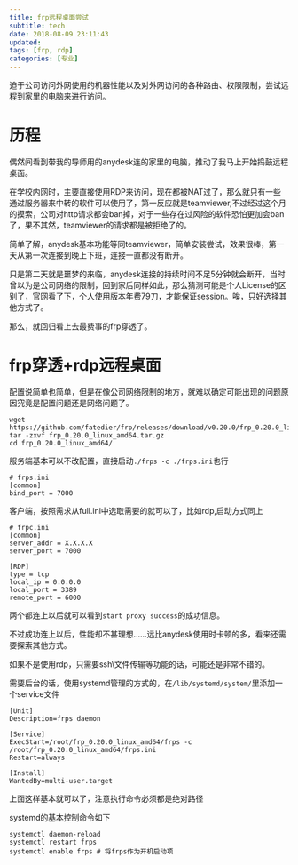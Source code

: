 ```yaml
---
title: frp远程桌面尝试
subtitle: tech
date: 2018-08-09 23:11:43
updated:
tags: [frp, rdp]
categories: [专业]
---
```


迫于公司访问外网使用的机器性能以及对外网访问的各种路由、权限限制，尝试远程到家里的电脑来进行访问。

<!--more-->

# 历程

偶然间看到带我的导师用的anydesk连的家里的电脑，推动了我马上开始捣鼓远程桌面。

在学校内网时，主要直接使用RDP来访问，现在都被NAT过了，那么就只有一些通过服务器来中转的软件可以使用了，第一反应就是teamviewer,不过经过这个月的摸索，公司对http请求都会ban掉，对于一些存在过风险的软件恐怕更加会ban了，果不其然，teamviewer的请求都是被拒绝了的。

简单了解，anydesk基本功能等同teamviewer，简单安装尝试，效果很棒，第一天从第一次连接到晚上下班，连接一直都没有断开。

只是第二天就是噩梦的来临，anydesk连接的持续时间不足5分钟就会断开，当时曾以为是公司网络的限制，回到家后同样如此，那么猜测可能是个人License的区别了，官网看了下，个人使用版本年费79刀，才能保证session。唉，只好选择其他方式了。

那么，就回归看上去最费事的frp穿透了。

# frp穿透+rdp远程桌面

配置说简单也简单，但是在像公司网络限制的地方，就难以确定可能出现的问题原因究竟是配置问题还是网络问题了。
```
wget https://github.com/fatedier/frp/releases/download/v0.20.0/frp_0.20.0_linux_amd64.tar.gz
tar -zxvf frp_0.20.0_linux_amd64.tar.gz
cd frp_0.20.0_linux_amd64/
```

服务端基本可以不改配置，直接启动`./frps -c ./frps.ini`也行
```
# frps.ini
[common]
bind_port = 7000
```

客户端，按照需求从full.ini中选取需要的就可以了，比如rdp,启动方式同上
```
# frpc.ini
[common]
server_addr = X.X.X.X
server_port = 7000

[RDP]
type = tcp
local_ip = 0.0.0.0
local_port = 3389
remote_port = 6000
```

两个都连上以后就可以看到`start proxy success`的成功信息。

不过成功连上以后，性能却不甚理想……远比anydesk使用时卡顿的多，看来还需要探索其他方式。

如果不是使用rdp，只需要ssh\文件传输等功能的话，可能还是非常不错的。

需要后台的话，使用systemd管理的方式的，在`/lib/systemd/system/`里添加一个service文件

```
[Unit]
Description=frps daemon

[Service]
ExecStart=/root/frp_0.20.0_linux_amd64/frps -c /root/frp_0.20.0_linux_amd64/frps.ini
Restart=always

[Install]
WantedBy=multi-user.target
```

上面这样基本就可以了，注意执行命令必须都是绝对路径

systemd的基本控制命令如下
```
systemctl daemon-reload
systemctl restart frps 
systemctl enable frps # 将frps作为开机启动项
```